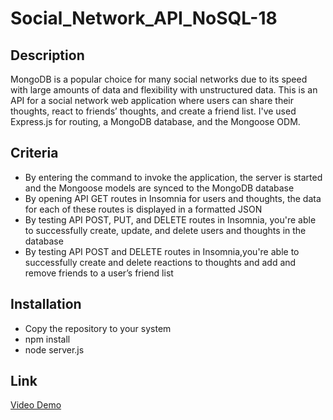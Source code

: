 # Social_Network_API_NoSQL-18

## Description
MongoDB is a popular choice for many social networks due to its speed with large amounts of data and flexibility with unstructured data.
This is an API for a social network web application where users can share their thoughts, react to friends’ thoughts, and create a friend list. 
I've used Express.js for routing, a MongoDB database, and the Mongoose ODM. 

## Criteria
* By entering the command to invoke the application, the server is started and the Mongoose models are synced to the MongoDB database
* By opening API GET routes in Insomnia for users and thoughts, the data for each of these routes is displayed in a formatted JSON
* By testing API POST, PUT, and DELETE routes in Insomnia, you're able to successfully create, update, and delete users and thoughts in the database
* By testing API POST and DELETE routes in Insomnia,you're able to successfully create and delete reactions to thoughts and add and remove friends to a user’s friend list

## Installation
* Copy the repository to your system
* npm install
* node server.js

## Link
[Video Demo](pending)

